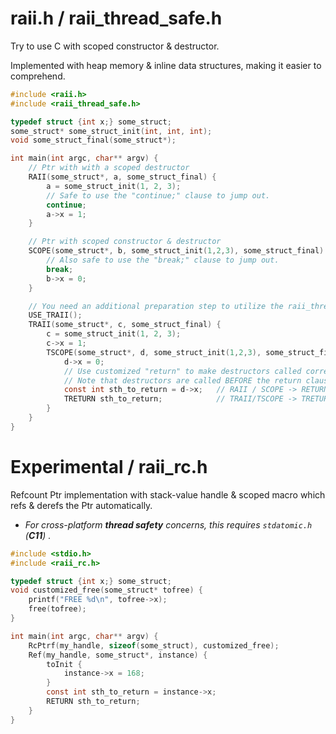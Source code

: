 # raii.h / raii_thread_safe.h

Try to use C with scoped constructor & destructor.

Implemented with heap memory & inline data structures, making it easier to comprehend.

```c
#include <raii.h>
#include <raii_thread_safe.h>

typedef struct {int x;} some_struct;
some_struct* some_struct_init(int, int, int);
void some_struct_final(some_struct*);

int main(int argc, char** argv) {
    // Ptr with with a scoped destructor
    RAII(some_struct*, a, some_struct_final) {
        a = some_struct_init(1, 2, 3);
        // Safe to use the "continue;" clause to jump out.
        continue;
        a->x = 1;
    }

    // Ptr with scoped constructor & destructor
    SCOPE(some_struct*, b, some_struct_init(1,2,3), some_struct_final) {
        // Also safe to use the "break;" clause to jump out.
        break;
        b->x = 0;
    }

    // You need an additional preparation step to utilize the raii_thread_safe.h
    USE_TRAII();
    TRAII(some_struct*, c, some_struct_final) {
        c = some_struct_init(1, 2, 3);
        c->x = 1;
        TSCOPE(some_struct*, d, some_struct_init(1,2,3), some_struct_final) {
            d->x = 0;
            // Use customized "return" to make destructors called correctly;
            // Note that destructors are called BEFORE the return clause.
            const int sth_to_return = d->x;   // RAII / SCOPE -> RETURN
            TRETURN sth_to_return;            // TRAII/TSCOPE -> TRETURN
        }
    }
}
```

# Experimental / raii_rc.h

Refcount Ptr implementation with stack-value handle & scoped macro which refs & derefs the Ptr automatically.

- *For cross-platform **thread safety** concerns, this requires `stdatomic.h` (**C11**) .*

```c
#include <stdio.h>
#include <raii_rc.h>

typedef struct {int x;} some_struct;
void customized_free(some_struct* tofree) {
    printf("FREE %d\n", tofree->x);
    free(tofree);
}

int main(int argc, char** argv) {
    RcPtrf(my_handle, sizeof(some_struct), customized_free);
    Ref(my_handle, some_struct*, instance) {
        toInit {
            instance->x = 168;
        }
        const int sth_to_return = instance->x;
        RETURN sth_to_return;
    }
}
```
